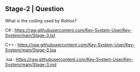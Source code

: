 Stage-2 | Question
-----------------------
What is the coding used by Roblox?

C# : https://raw.githubusercontent.com/Key-System-User/Key-System/main/Stage-3.txt

C++ : https://raw.githubusercontent.com/Key-System-User/Key-System/main/Stage-3.lua

.lua : https://raw.githubusercontent.com/Key-System-User/Key-System/main/Stage-3.md
